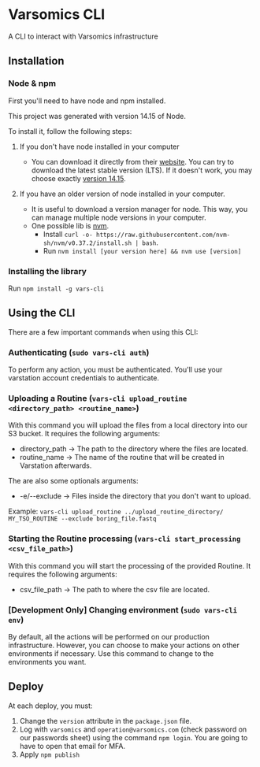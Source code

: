 # Varsomics CLI

A CLI to interact with Varsomics infrastructure

## Installation

### Node & npm

First you'll need to have node and npm installed.

This project was generated with version 14.15 of Node.

To install it, follow the following steps:

1) If you don't have node installed in your computer
    - You can download it directly from their [website](https://nodejs.org/en/). You can try to download the latest stable version (LTS).
      If it doesn't work, you may choose exactly [version 14.15](https://nodejs.org/download/release/v14.15.4/).

2) If you have an older version of node installed in your computer.
    - It is useful to download a version manager for node. This way, you can manage multiple node versions in your computer.
    - One possible lib is [nvm](https://github.com/nvm-sh/nvm).
        - Install `curl -o- https://raw.githubusercontent.com/nvm-sh/nvm/v0.37.2/install.sh | bash`.
        - Run `nvm install [your version here] && nvm use [version]`

### Installing the library

Run `npm install -g vars-cli`

## Using the CLI

There are a few important commands when using this CLI:

### Authenticating (`sudo vars-cli auth`)

To perform any action, you must be authenticated. You'll use your varstation account credentials
to authenticate.

### Uploading a Routine (`vars-cli upload_routine <directory_path> <routine_name>`)

With this command you will upload the files from a local directory into our S3 bucket. It requires the 
following arguments:
- directory_path -> The path to the directory  where the files are located.
- routine_name -> The name of the routine that will be created in Varstation afterwards.

The are also some optionals arguments:
- -e/--exclude -> Files inside the directory that you don't want to upload.

Example:
`vars-cli upload_routine ../upload_routine_directory/ MY_TSO_ROUTINE --exclude boring_file.fastq`

### Starting the Routine processing (`vars-cli start_processing <csv_file_path>`)

With this command you will start the processing of the provided Routine. It requires the 
following arguments:

- csv_file_path -> The path to where the csv file are located.

### [Development Only] Changing environment (`sudo vars-cli env`)

By default, all the actions will be performed on our production infrastructure. However, you can
choose to make your actions on other environments if necessary. Use this command to change to the
environments you want.

## Deploy

At each deploy, you must:
1) Change the `version` attribute in the `package.json` file.
2) Log with `varsomics` and `operation@varsomics.com` (check password on our passwords sheet) using the command `npm login`. You are going to have to open that email for MFA.
3) Apply `npm publish`
